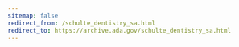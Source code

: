```yaml
---
sitemap: false 
redirect_from: /schulte_dentistry_sa.html 
redirect_to: https://archive.ada.gov/schulte_dentistry_sa.html 
---
```

